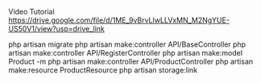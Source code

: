Video Tutorial
https://drive.google.com/file/d/1ME_9vBrvLIwLLVxMN_M2NgYUE-US50V1/view?usp=drive_link

php artisan migrate
php artisan make:controller API/BaseController
php artisan make:controller API/RegisterController
php artisan make:model Product -m
php artisan make:controller API/ProductController
php artisan make:resource ProductResource
php artisan storage:link
